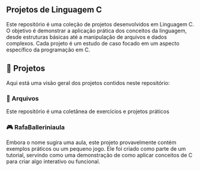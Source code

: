 ## Projetos de Linguagem C
Este repositório é uma coleção de projetos desenvolvidos em Linguagem C. O objetivo é demonstrar a aplicação prática dos conceitos da linguagem, desde estruturas básicas até a manipulação de arquivos e dados complexos. Cada projeto é um estudo de caso focado em um aspecto específico da programação em C.

## 🚀 Projetos
Aqui está uma visão geral dos projetos contidos neste repositório:

### 📁 Arquivos
Este repositório é uma coletânea de exercícios e projetos práticos

### 🎮 RafaBalleriniaula
Embora o nome sugira uma aula, este projeto provavelmente contém exemplos práticos ou um pequeno jogo. Ele foi criado como parte de um tutorial, servindo como uma demonstração de como aplicar conceitos de C para criar algo interativo ou funcional.
